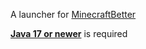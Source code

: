 A launcher for [MinecraftBetter](http://minecraftbetter.com/)

[**Java 17 or newer**](https://adoptium.net/) is required 
